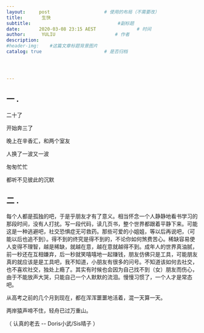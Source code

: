 ```yaml
---
layout:     post   				    # 使用的布局（不需要改）
title:       生快 
subtitle:    							 #副标题
date:       2020-03-08 23:15 AEST 				# 时间
author:      YULIU						# 作者
description: 
#header-img:  	#这篇文章标题背景图片
catalog: true 						# 是否归档




---
```




## 一 .



二十了

开始奔三了

晚上在辛香汇，和两个室友

人换了一波又一波

匆匆忙忙

都听不见彼此的沉默



## 二 .

每个人都是孤独的吧，于是乎朋友才有了意义。相当怀念一个人静静地看书学习的那段时间，没有人打扰。写一段代码，读几页书，整个世界都跟着平静下来。可能这是一种逃避吧，社交恐惧症无可救药。那些可爱的小姐姐，等以后再说吧，（可能以后也追不到）。得不到的终究是得不到的，不论你如何煞费苦心。稀缺容易使人变得不理智，越是稀缺，就越在意，越在意就越得不到。成年人的世界真油腻，前一秒还在互相嫌弃，后一秒就笑嘻嘻地一起赚钱，朋友仿佛只是工具，可能朋友真的就应该是是工具吧，我不知道，小朋友有很多的问号。不知道该如何去社交，也不喜欢社交，独处上瘾了。其实有时候也会因为自己找不到（女）朋友而伤心，由于不能放声大哭，只能自己一个人默默的流泪。慢慢习惯了，一个人才是常态吧。

从高考之前的几个月到现在，都在浑浑噩噩地活着，混一天算一天。



两岸猿声啼不住，轻舟已过万重山。



（ 认真的老去 -- Doris小武/Sis晴子 ）

